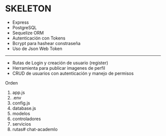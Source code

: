 # SKELETON

- Express
- PostgreSQL
- Sequelize ORM
- Autenticación con Tokens
- Bcrypt para hashear constraseña
- Uso de Json Web Token

---

- Rutas de Login y creación de usuario (register)
- Herramienta para publicar imagenes de perfil
- CRUD de usuarios con autenticación y manejo de permisos 

Orden 
1. app.js
2. .env
3. config.js
4. database.js
5. modelos
6. controladores
7. servicios
8. rutas#   c h a t - a c a d e m l o  
 